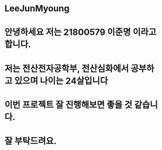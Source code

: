 # LeeJunMyoung
# 안녕하세요 저는 21800579 이준명 이라고 합니다.
# 저는 전산전자공학부, 전산심화에서 공부하고 있으며 나이는 24살입니다
# 이번 프로젝트 잘 진행해보면 좋을 것 같습니다. 
# 잘 부탁드려요.
